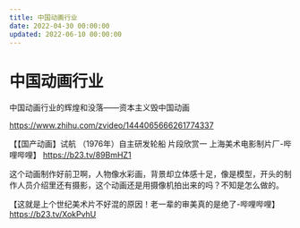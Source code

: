 ```yaml
---
title: 中国动画行业
date: 2022-04-30 00:00:00
updated: 2022-06-10 00:00:00
---
```


# 中国动画行业

中国动画行业的辉煌和没落——资本主义毁中国动画

https://www.zhihu.com/zvideo/1444065666261774337

【【国产动画】试航 （1976年）自主研发轮船 片段欣赏一 上海美术电影制片厂-哔哩哔哩】 https://b23.tv/89BmHZ1

这个动画制作好前卫啊，人物像水彩画，背景却立体感十足，像是模型，开头的制作人员介绍里还有摄影，这个动画还是用摄像机拍出来的吗？不知是怎么做的。

【这就是上个世纪美术片不好混的原因！老一辈的审美真的是绝了-哔哩哔哩】 https://b23.tv/XokPvhU
